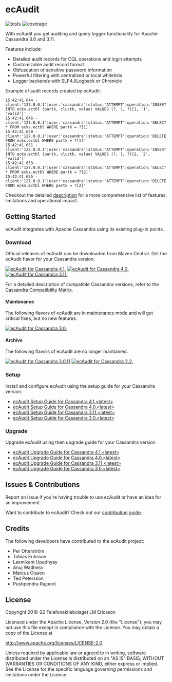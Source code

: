 # ecAudit

[![tests](https://github.com/Ericsson/ecaudit/actions/workflows/test.yml/badge.svg?branch=release/c3.11)](https://github.com/Ericsson/ecaudit/actions/workflows/test.yml?query=branch%3Arelease/c3.11)
[![coverage](https://codecov.io/gh/Ericsson/ecaudit/branch/release/c3.11/graph/badge.svg?token=f42z31Yqr3)](https://codecov.io/gh/Ericsson/ecaudit/branch/release%2Fc3.11)

With ecAudit you get auditing and query logger functionality for Apache Cassandra 3.0 and 3.11.

Features include:
* Detailed audit records for CQL operations and login attempts
* Customizable audit record format
* Obfuscation of sensitive password information
* Powerful filtering with centralized or local whitelists
* Logger backends with SLF4J/Logback or Chronicle

Example of audit records created by ecAudit:
```
15:42:41.644 - client:'127.0.0.1'|user:'cassandra'|status:'ATTEMPT'|operation:'INSERT INTO ecks.ectbl (partk, clustk, value) VALUES (?, ?, ?)[1, '1', 'valid']'
15:42:41.646 - client:'127.0.0.1'|user:'cassandra'|status:'ATTEMPT'|operation:'SELECT * FROM ecks.ectbl WHERE partk = ?[1]'
15:42:41.650 - client:'127.0.0.1'|user:'cassandra'|status:'ATTEMPT'|operation:'DELETE FROM ecks.ectbl WHERE partk = ?[1]'
15:42:41.651 - client:'127.0.0.1'|user:'cassandra'|status:'ATTEMPT'|operation:'INSERT INTO ecks.ectbl (partk, clustk, value) VALUES (?, ?, ?)[2, '2', 'valid']'
15:42:41.653 - client:'127.0.0.1'|user:'cassandra'|status:'ATTEMPT'|operation:'SELECT * FROM ecks.ectbl WHERE partk = ?[2]'
15:42:41.655 - client:'127.0.0.1'|user:'cassandra'|status:'ATTEMPT'|operation:'DELETE FROM ecks.ectbl WHERE partk = ?[2]'
```

Checkout the detailed [description](doc/description.md) for a more comprehensive list of features, limitations and operational impact.


## Getting Started

ecAudit integrates with Apache Cassandra using its existing plug-in points.


### Download

Official releases of ecAudit can be downloaded from Maven Central.
Get the ecAudit flavor for your Cassandra version.

[![ecAudit for Cassandra 4.1.<latest>](https://img.shields.io/maven-central/v/com.ericsson.bss.cassandra.ecaudit/ecaudit_c4.1.svg?label=ecAudit%20for%20Cassandra%204.1.<latest>)](https://search.maven.org/search?q=g:%22com.ericsson.bss.cassandra.ecaudit%22%20AND%20a:%22ecaudit_c4.1%22)
[![ecAudit for Cassandra 4.0.<latest>](https://img.shields.io/maven-central/v/com.ericsson.bss.cassandra.ecaudit/ecaudit_c4.0.svg?label=ecAudit%20for%20Cassandra%204.0.<latest>)](https://search.maven.org/search?q=g:%22com.ericsson.bss.cassandra.ecaudit%22%20AND%20a:%22ecaudit_c4.0%22)
[![ecAudit for Cassandra 3.11.<latest>](https://img.shields.io/maven-central/v/com.ericsson.bss.cassandra.ecaudit/ecaudit_c3.11.svg?label=ecAudit%20for%20Cassandra%203.11.<latest>)](https://search.maven.org/search?q=g:%22com.ericsson.bss.cassandra.ecaudit%22%20AND%20a:%22ecaudit_c3.11%22)

For a detailed description of compatible Cassandra versions, refer to the [Cassandra Compatibility Matrix](doc/cassandra_compatibility.md).


#### Maintenance

The following flavors of ecAudit are in maintenance mode and will get critical fixes, but no new features.

[![ecAudit for Cassandra 3.0.<latest>](https://img.shields.io/maven-central/v/com.ericsson.bss.cassandra.ecaudit/ecaudit_c3.0.svg?label=ecAudit%20for%20Cassandra%203.0.<latest>)](https://search.maven.org/search?q=g:%22com.ericsson.bss.cassandra.ecaudit%22%20AND%20a:%22ecaudit_c3.0%22)


#### Archive

The following flavors of ecAudit are no longer maintained.

[![ecAudit for Cassandra 3.0.11](https://img.shields.io/maven-central/v/com.ericsson.bss.cassandra.ecaudit/ecaudit_c3.0.11.svg?label=ecAudit%20for%20Cassandra%203.0.11)](https://search.maven.org/search?q=g:%22com.ericsson.bss.cassandra.ecaudit%22%20AND%20a:%22ecaudit_c3.0.11%22)
[![ecAudit for Cassandra 2.2.<latest>](https://img.shields.io/maven-central/v/com.ericsson.bss.cassandra.ecaudit/ecaudit_c2.2.svg?label=ecAudit%20for%20Cassandra%202.2)](https://search.maven.org/search?q=g:%22com.ericsson.bss.cassandra.ecaudit%22%20AND%20a:%22ecaudit_c2.2%22)


### Setup

Install and configure ecAudit using the setup guide for your Cassandra version.

* [ecAudit Setup Guide for Cassandra 4.1.\<latest>](https://github.com/Ericsson/ecaudit/blob/master/doc/setup.md)
* [ecAudit Setup Guide for Cassandra 4.0.\<latest>](https://github.com/Ericsson/ecaudit/blob/release/c4.0/doc/setup.md)
* [ecAudit Setup Guide for Cassandra 3.11.\<latest>](https://github.com/Ericsson/ecaudit/blob/release/c3.11/doc/setup.md)
* [ecAudit Setup Guide for Cassandra 3.0.\<latest>](https://github.com/Ericsson/ecaudit/blob/release/c3.0/doc/setup.md)


### Upgrade

Upgrade ecAudit using then upgrade guide for your Cassandra version

* [ecAudit Upgrade Guide for Cassandra 4.1.\<latest>](https://github.com/Ericsson/ecaudit/blob/master/UPGRADING.md)
* [ecAudit Upgrade Guide for Cassandra 4.0.\<latest>](https://github.com/Ericsson/ecaudit/blob/release/c4.0/UPGRADING.md)
* [ecAudit Upgrade Guide for Cassandra 3.11.\<latest>](https://github.com/Ericsson/ecaudit/blob/release/c3.11/UPGRADING.md)
* [ecAudit Upgrade Guide for Cassandra 3.0.\<latest>](https://github.com/Ericsson/ecaudit/blob/release/c3.0/UPGRADING.md)


## Issues & Contributions

Report an issue if you're having trouble to use ecAudit or have an idea for an improvement.

Want to contribute to ecAudit?
Check out our [contribution guide](CONTRIBUTING.md).


## Credits

The following developers have contributed to the ecAudit project:

* Per Otterström
* Tobias Eriksson
* Laxmikant Upadhyay
* Anuj Wadhera
* Marcus Olsson
* Ted Petersson
* Pushpendra Rajpoot


## License

Copyright 2018-22 Telefonaktiebolaget LM Ericsson

Licensed under the Apache License, Version 2.0 (the "License");
you may not use this file except in compliance with the License.
You may obtain a copy of the License at

http://www.apache.org/licenses/LICENSE-2.0

Unless required by applicable law or agreed to in writing,
software distributed under the License is distributed on an "AS IS" BASIS,
WITHOUT WARRANTIES OR CONDITIONS OF ANY KIND,
either express or implied.
See the License for the specific language governing permissions and limitations under the License.
